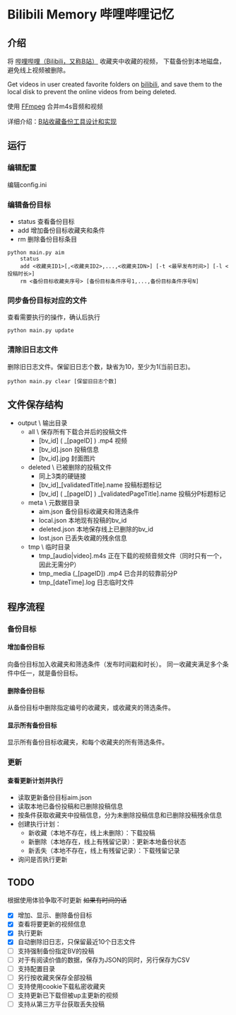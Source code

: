 # Bilibili Memory 哔哩哔哩记忆

## 介绍

将 [哔哩哔哩（Bilibili，又称B站）](https://www.bilibili.com/) 收藏夹中收藏的视频， 下载备份到本地磁盘，避免线上视频被删除。

Get videos in user created favorite folders on [bilibili](https://www.bilibili.com/), and save them to the local disk to
prevent the online videos from being deleted.

使用 [FFmpeg](http://ffmpeg.org/) 合并m4s音频和视频

详细介绍：[B站收藏备份工具设计和实现](https://blog.csdn.net/u010834463/article/details/126310063)

## 运行

### 编辑配置

编辑config.ini

### 编辑备份目标

* status 查看备份目标
* add 增加备份目标收藏夹和条件
* rm 删除备份目标条目

```
python main.py aim
    status
    add <收藏夹ID1>[,<收藏夹ID2>,...,<收藏夹IDN>] [-t <最早发布时间>] [-l <投稿时长>]
    rm <备份目标收藏夹序号> [备份目标条件序号1,...,备份目标条件序号N]
```

### 同步备份目标对应的文件

查看需要执行的操作，确认后执行

```
python main.py update
```

### 清除旧日志文件

删除旧日志文件。保留旧日志个数，缺省为10，至少为1(当前日志)。

```
python main.py clear [保留旧日志个数]
```

## 文件保存结构

* output \ 输出目录
    * all \ 保存所有下载合并后的投稿文件
        * [bv_id] \( \_[pageID] \) .mp4 视频
        * [bv_id].json 投稿信息
        * [bv_id].jpg 封面图片
    * deleted \ 已被删除的投稿文件
        * 同上3类的硬链接
        * [bv_id]_[validatedTitle].name 投稿标题标记
        * [bv_id] \( \_[pageID] \) \_[validatedPageTitle].name 投稿分P标题标记
    * meta \ 元数据目录
        * aim.json 备份目标收藏夹和筛选条件
        * local.json 本地现有投稿的bv_id
        * deleted.json 本地保存线上已删除的bv_id
        * lost.json 已丢失收藏的残余信息
    * tmp \ 临时目录
        * tmp_[audio|video].m4s 正在下载的视频音频文件（同时只有一个，因此无需分P）
        * tmp_media \(_[pageID]\) .mp4 已合并的较靠前分P
        * tmp_[dateTime].log 日志临时文件

## 程序流程

### 备份目标

#### 增加备份目标

向备份目标加入收藏夹和筛选条件（发布时间戳和时长）。
同一收藏夹满足多个条件中任一，就是备份目标。

#### 删除备份目标

从备份目标中删除指定编号的收藏夹，或收藏夹的筛选条件。

#### 显示所有备份目标

显示所有备份目标收藏夹，和每个收藏夹的所有筛选条件。

### 更新

#### 查看更新计划并执行

* 读取更新备份目标aim.json
* 读取本地已备份投稿和已删除投稿信息
* 按条件获取收藏夹中投稿信息，分为未删除投稿信息和已删除投稿残余信息
* 创建执行计划：
    * 新收藏（本地不存在，线上未删除）：下载投稿
    * 新删除（本地存在，线上有残留记录）：更新本地备份状态
    * 新丢失（本地不存在，线上有残留记录）：下载残留记录
* 询问是否执行更新

## TODO

根据使用体验争取不时更新 ~~如果有时间的话~~

- [x] 增加、显示、删除备份目标
- [x] 查看将要更新的视频信息
- [x] 执行更新
- [x] 自动删除旧日志，只保留最近10个日志文件
- [ ] 支持强制备份指定BV的投稿
- [ ] 对于有阅读价值的数据，保存为JSON的同时，另行保存为CSV
- [ ] 支持配置目录
- [ ] 另行按收藏夹保存全部投稿
- [ ] 支持使用cookie下载私密收藏夹
- [ ] 支持更新已下载但被up主更新的视频
- [ ] 支持从第三方平台获取丢失投稿
